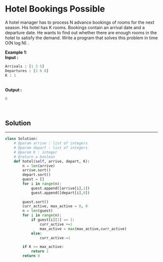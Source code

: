 <h1>Hotel Bookings Possible</h1>

<p>A hotel manager has to process N advance bookings of rooms for the next season. His hotel has K rooms. Bookings contain an arrival date and a departure date. He wants to find out whether there are enough rooms in the hotel to satisfy the demand. Write a program that solves this problem in time O(N log N) .</p>

<p>
<b>Example 1:</b>
<br>
<b>Input :</b>

```python
Arrivals : [1 3 5]
Departures : [2 6 8]
K : 1
```
<br>
<b>Output :</b>

```python
0
```
<br>
</p>

<h2>Solution</h2>

***

```python
class Solution:
    # @param arrive : list of integers
    # @param depart : list of integers
    # @param K : integer
    # @return a boolean
    def hotel(self, arrive, depart, K):
        n = len(arrive)
        arrive.sort()
        depart.sort()
        guest = []
        for i in range(n):
            guest.append([arrive[i],1])
            guest.append([depart[i],0])
            
        guest.sort()
        curr_active, max_active = 0, 0
        n = len(guest)    
        for i in range(n):
            if guest[i][1] == 1:
                curr_active +=1
                max_active = max(max_active,curr_active)
            else:
                curr_active-=1
                
        if K >= max_active:
            return 1
        return 0  
```